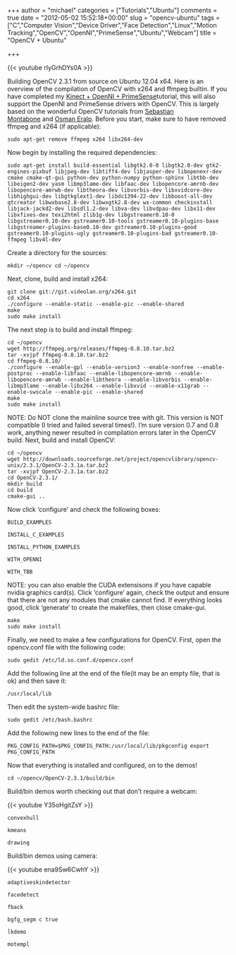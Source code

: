 +++
author = "michael"
categories = ["Tutorials","Ubuntu"]
comments = true
date = "2012-05-02 15:52:18+00:00"
slug = "opencv-ubuntu"
tags = ["C","Computer Vision","Device Driver","Face Detection","Linux","Motion Tracking","OpenCV","OpenNI","PrimeSense","Ubuntu","Webcam"]
title = "OpenCV + Ubuntu"

+++

{{< youtube rIyGrhDYs0A >}}

Building OpenCV 2.3.1 from source on Ubuntu 12.04 x64. Here is an overview of the compilation of OpenCV with x264 and ffmpeg builtin. If you have completed my [Kinect + OpenNI + PrimeSense](http://mitchtech.net/ubuntukinect-openni-primesense/)tutorial, this will also support the OpenNI and PrimeSense drivers with OpenCV. This is largely based on the wonderful OpenCV tutorials from [Sebastian Montabone](http://www.samontab.com/web/2011/06/installing-opencv-2-2-in-ubuntu-11-04/) and [Osman Eralp](http://www.ozbotz.org/opencv-installation/). Before you start, make sure to have removed ffmpeg and x264 (if applicable):

```
sudo apt-get remove ffmpeg x264 libx264-dev
```

Now begin by installing the required dependencies:

```
sudo apt-get install build-essential libgtk2.0-0 libgtk2.0-dev gtk2-engines-pixbuf libjpeg-dev libtiff4-dev libjasper-dev libopenexr-dev cmake cmake-qt-gui python-dev python-numpy python-sphinx libtbb-dev libeigen2-dev yasm libmp3lame-dev libfaac-dev libopencore-amrnb-dev libopencore-amrwb-dev libtheora-dev libvorbis-dev libxvidcore-dev libhighgui-dev libgtkglext1-dev libdc1394-22-dev libboost-all-dev qtcreator libwxbase2.8-dev libwxgtk2.8-dev wx-common checkinstall libjack-jackd2-dev libsdl1.2-dev libva-dev libvdpau-dev libx11-dev libxfixes-dev texi2html zlib1g-dev libgstreamer0.10-0 libgstreamer0.10-dev gstreamer0.10-tools gstreamer0.10-plugins-base libgstreamer-plugins-base0.10-dev gstreamer0.10-plugins-good gstreamer0.10-plugins-ugly gstreamer0.10-plugins-bad gstreamer0.10-ffmpeg libv4l-dev
```

Create a directory for the sources:

```
mkdir ~/opencv cd ~/opencv
```

Next, clone, build and install x264:

```
git clone git://git.videolan.org/x264.git
cd x264
./configure --enable-static --enable-pic --enable-shared
make
sudo make install
```

The next step is to build and install ffmpeg:

```
cd ~/opencv
wget http://ffmpeg.org/releases/ffmpeg-0.8.10.tar.bz2
tar -xvjpf ffmpeg-0.8.10.tar.bz2
cd ffmpeg-0.8.10/
./configure --enable-gpl --enable-version3 --enable-nonfree --enable-postproc --enable-libfaac --enable-libopencore-amrnb --enable-libopencore-amrwb --enable-libtheora --enable-libvorbis --enable-libmp3lame --enable-libx264 --enable-libxvid --enable-x11grab --enable-swscale --enable-pic --enable-shared
make
sudo make install
```

NOTE: Do NOT clone the mainline source tree with git. This version is NOT compatible (I tried and failed several times!). I’m sure version 0.7 and 0.8 work, anything newer resulted in compilation errors later in the OpenCV build. Next, build and install OpenCV:

```
cd ~/opencv
wget http://downloads.sourceforge.net/project/opencvlibrary/opencv-unix/2.3.1/OpenCV-2.3.1a.tar.bz2
tar -xvjpf OpenCV-2.3.1a.tar.bz2
cd OpenCV-2.3.1/
mkdir build
cd build
cmake-gui ..
```

Now click ‘configure’ and check the following boxes:

```
BUILD_EXAMPLES

INSTALL_C_EXAMPLES

INSTALL_PYTHON_EXAMPLES

WITH_OPENNI

WITH_TBB
```

NOTE: you can also enable the CUDA extensisons if you have capable nvidia graphics card(s). Click ‘configure’ again, check the output and ensure that there are not any modules that cmake cannot find. If everything looks good, click ‘generate’ to create the makefiles, then close cmake-gui.

```
make
sudo make install
```

Finally, we need to make a few configurations for OpenCV. First, open the opencv.conf file with the following code:

```
sudo gedit /etc/ld.so.conf.d/opencv.conf
```

Add the following line at the end of the file(it may be an empty file, that is ok) and then save it:

```
/usr/local/lib
```

Then edit the system-wide bashrc file:

```
sudo gedit /etc/bash.bashrc
```

Add the following new lines to the end of the file:

```
PKG_CONFIG_PATH=$PKG_CONFIG_PATH:/usr/local/lib/pkgconfig export PKG_CONFIG_PATH
```

Now that everything is installed and configured, on to the demos!

```
cd ~/opencv/OpenCV-2.3.1/build/bin
```

Build/bin demos worth checking out that don’t require a webcam:

{{< youtube Y35oHgitZsY >}}

```
convexhull

kmeans

drawing
```

Build/bin demos using camera:

{{< youtube ena9Sw6CwhY >}}

```
adaptiveskindetector

facedetect

fback

bgfg_segm c true

lkdemo

motempl
```

